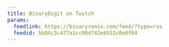 ```yaml
---
title: BinaryDigit on Twitch
params:
  feedlink: https://binaryremix.com/feed/?type=rss
  feedid: 5b04c3c477a1cc00d742e6552c0e8f04
---
```

